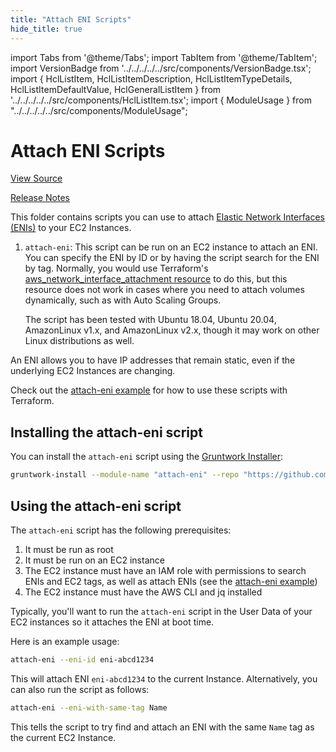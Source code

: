 ```yaml
---
title: "Attach ENI Scripts"
hide_title: true
---
```


import Tabs from '@theme/Tabs';
import TabItem from '@theme/TabItem';
import VersionBadge from '../../../../../src/components/VersionBadge.tsx';
import { HclListItem, HclListItemDescription, HclListItemTypeDetails, HclListItemDefaultValue, HclGeneralListItem } from '../../../../../src/components/HclListItem.tsx';
import { ModuleUsage } from "../../../../../src/components/ModuleUsage";

<VersionBadge repoTitle="Module Server" version="0.15.9" lastModifiedVersion="0.15.4"/>

# Attach ENI Scripts

<a href="https://github.com/gruntwork-io/terraform-aws-server/tree/v0.15.9/modules/attach-eni" className="link-button" title="View the source code for this module in GitHub.">View Source</a>

<a href="https://github.com/gruntwork-io/terraform-aws-server/releases/tag/v0.15.4" className="link-button" title="Release notes for only versions which impacted this module.">Release Notes</a>

This folder contains scripts you can use to attach [Elastic Network Interfaces
(ENIs)](http://docs.aws.amazon.com/AWSEC2/latest/UserGuide/using-eni.html) to your EC2 Instances.

1.  `attach-eni`: This script can be run on an EC2 instance to attach an ENI. You can specify the ENI by ID or by having
    the script search for the ENI by tag. Normally, you would use Terraform's [aws_network_interface_attachment
    resource](https://www.terraform.io/docs/providers/aws/r/network_interface_attachment.html) to do this, but this
    resource does not work in cases where you need to attach volumes dynamically, such as with Auto Scaling Groups.

    The script has been tested with Ubuntu 18.04, Ubuntu 20.04, AmazonLinux v1.x, and AmazonLinux v2.x, though
    it may work on other Linux distributions as well.

An ENI allows you to have IP addresses that remain static, even if the underlying EC2 Instances are changing.

Check out the [attach-eni example](https://github.com/gruntwork-io/terraform-aws-server/tree/v0.15.9/examples/attach-eni) for how to use these scripts with Terraform.

## Installing the attach-eni script

You can install the `attach-eni` script using the [Gruntwork Installer](https://github.com/gruntwork-io/gruntwork-installer):

```bash
gruntwork-install --module-name "attach-eni" --repo "https://github.com/gruntwork-io/terraform-aws-server" --tag "0.1.10"
```

## Using the attach-eni script

The `attach-eni` script has the following prerequisites:

1.  It must be run as root
2.  It must be run on an EC2 instance
3.  The EC2 instance must have an IAM role with permissions to search ENIs and EC2 tags, as well as attach ENIs (see the
    [attach-eni example](https://github.com/gruntwork-io/terraform-aws-server/tree/v0.15.9/examples/attach-eni))
4.  The EC2 instance must have the AWS CLI and jq installed

Typically, you'll want to run the `attach-eni` script in the User Data of your EC2 instances so it attaches the ENI at
boot time.

Here is an example usage:

```bash
attach-eni --eni-id eni-abcd1234
```

This will attach ENI `eni-abcd1234` to the current Instance. Alternatively, you can also run the script as follows:

```bash
attach-eni --eni-with-same-tag Name
```

This tells the script to try find and attach an ENI with the same `Name` tag as the current EC2 Instance.


<!-- ##DOCS-SOURCER-START
{
  "originalSources": [
    "https://github.com/gruntwork-io/terraform-aws-server/tree/v0.15.9/modules/attach-eni/readme.md",
    "https://github.com/gruntwork-io/terraform-aws-server/tree/v0.15.9/modules/attach-eni/variables.tf",
    "https://github.com/gruntwork-io/terraform-aws-server/tree/v0.15.9/modules/attach-eni/outputs.tf"
  ],
  "sourcePlugin": "module-catalog-api",
  "hash": "431e8ae85ad7a9d783b78f27ae85969f"
}
##DOCS-SOURCER-END -->
